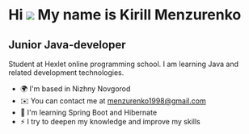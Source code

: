 Hi ![](https://user-images.githubusercontent.com/18350557/176309783-0785949b-9127-417c-8b55-ab5a4333674e.gif) My name is Kirill Menzurenko
========================================================================================================================================

Junior Java-developer
---------------------

Student at Hexlet online programming school. I am learning Java and related development technologies.

* 🌍  I'm based in Nizhny Novgorod
* ✉️  You can contact me at [menzurenko1998@gmail.com](mailto:menzurenko1998@gmail.com)
* 🧠  I'm learning Spring Boot and Hibernate
* ⚡  I try to deepen my knowledge and improve my skills
